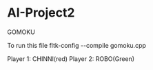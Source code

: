 # AI-Project2
GOMOKU

To run this file 
fltk-config --compile gomoku.cpp

Player 1: CHINNI(red)
Player 2: ROBO(Green)
